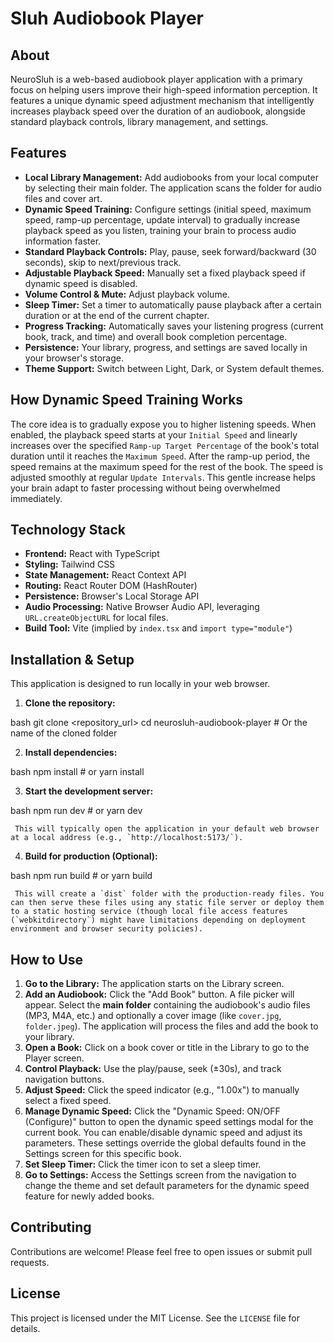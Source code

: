  # Sluh Audiobook Player
 
 ## About
 
 NeuroSluh is a web-based audiobook player application with a primary focus on helping users improve their high-speed information perception. It features a unique dynamic speed adjustment mechanism that intelligently increases playback speed over the duration of an audiobook, alongside standard playback controls, library management, and settings.
 
 ## Features
 
 *   **Local Library Management:** Add audiobooks from your local computer by selecting their main folder. The application scans the folder for audio files and cover art.
 *   **Dynamic Speed Training:** Configure settings (initial speed, maximum speed, ramp-up percentage, update interval) to gradually increase playback speed as you listen, training your brain to process audio information faster.
 *   **Standard Playback Controls:** Play, pause, seek forward/backward (30 seconds), skip to next/previous track.
 *   **Adjustable Playback Speed:** Manually set a fixed playback speed if dynamic speed is disabled.
 *   **Volume Control & Mute:** Adjust playback volume.
 *   **Sleep Timer:** Set a timer to automatically pause playback after a certain duration or at the end of the current chapter.
 *   **Progress Tracking:** Automatically saves your listening progress (current book, track, and time) and overall book completion percentage.
 *   **Persistence:** Your library, progress, and settings are saved locally in your browser's storage.
 *   **Theme Support:** Switch between Light, Dark, or System default themes.
 
 ## How Dynamic Speed Training Works
 
 The core idea is to gradually expose you to higher listening speeds. When enabled, the playback speed starts at your `Initial Speed` and linearly increases over the specified `Ramp-up Target Percentage` of the book's total duration until it reaches the `Maximum Speed`. After the ramp-up period, the speed remains at the maximum speed for the rest of the book. The speed is adjusted smoothly at regular `Update Intervals`. This gentle increase helps your brain adapt to faster processing without being overwhelmed immediately.
 
 ## Technology Stack
 
 *   **Frontend:** React with TypeScript
 *   **Styling:** Tailwind CSS
 *   **State Management:** React Context API
 *   **Routing:** React Router DOM (HashRouter)
 *   **Persistence:** Browser's Local Storage API
 *   **Audio Processing:** Native Browser Audio API, leveraging `URL.createObjectURL` for local files.
 *   **Build Tool:** Vite (implied by `index.tsx` and `import type="module"`)
 
 ## Installation & Setup
 
 This application is designed to run locally in your web browser.
 
 1.  **Clone the repository:**
     
bash
     git clone <repository_url>
     cd neurosluh-audiobook-player # Or the name of the cloned folder
     
 2.  **Install dependencies:**
     
bash
     npm install # or yarn install
     
 3.  **Start the development server:**
     
bash
     npm run dev # or yarn dev
     
     This will typically open the application in your default web browser at a local address (e.g., `http://localhost:5173/`).
 4.  **Build for production (Optional):**
     
bash
     npm run build # or yarn build
     
     This will create a `dist` folder with the production-ready files. You can then serve these files using any static file server or deploy them to a static hosting service (though local file access features (`webkitdirectory`) might have limitations depending on deployment environment and browser security policies).
 
 ## How to Use
 
 1.  **Go to the Library:** The application starts on the Library screen.
 2.  **Add an Audiobook:** Click the "Add Book" button. A file picker will appear. Select the **main folder** containing the audiobook's audio files (MP3, M4A, etc.) and optionally a cover image (like `cover.jpg`, `folder.jpeg`). The application will process the files and add the book to your library.
 3.  **Open a Book:** Click on a book cover or title in the Library to go to the Player screen.
 4.  **Control Playback:** Use the play/pause, seek (±30s), and track navigation buttons.
 5.  **Adjust Speed:** Click the speed indicator (e.g., "1.00x") to manually select a fixed speed.
 6.  **Manage Dynamic Speed:** Click the "Dynamic Speed: ON/OFF (Configure)" button to open the dynamic speed settings modal for the current book. You can enable/disable dynamic speed and adjust its parameters. These settings override the global defaults found in the Settings screen for this specific book.
 7.  **Set Sleep Timer:** Click the timer icon to set a sleep timer.
 8.  **Go to Settings:** Access the Settings screen from the navigation to change the theme and set default parameters for the dynamic speed feature for newly added books.
 
 ## Contributing
 
 Contributions are welcome! Please feel free to open issues or submit pull requests.
 
 ## License
 
 This project is licensed under the MIT License. See the `LICENSE` file for details.
